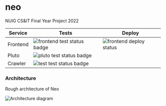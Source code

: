 # neo

NUIG CS&IT Final Year Project 2022


| Service     | Tests | Deploy |  
| ----------- | ----------- | ----------- |
| Frontend      | ![frontend test status badge](https://github.com/IamCathal/neo/actions/workflows/buildFrontEnd.yml/badge.svg) |  ![frontend deploy status](https://github.com/IamCathal/neo/actions/workflows/deployFrontend.yml/badge.svg) |  
| Pluto      | ![pluto test status badge](https://github.com/IamCathal/neo/actions/workflows/buildPluto.yml/badge.svg) | |  
| Crawler      | ![test test status badge](https://github.com/IamCathal/neo/actions/workflows/buildCrawler.yml/badge.svg) ||  





### Architecture

Rough architecture of Neo

![Architecture diagram](https://user-images.githubusercontent.com/6561327/134918683-ad1d2345-c1a7-4f94-bfef-5825d4bb2ed7.jpg)